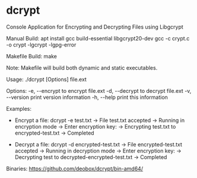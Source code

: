 # dcrypt
Console Application for Encrypting and Decrypting Files using Libgcrypt

Manual Build:
apt install gcc build-essential libgcrypt20-dev
gcc -c crypt.c -o crypt -lgcrypt -lgpg-error

Makefile Build:
make

Note: Makefile will build both dynamic and static executables.

Usage:
 ./dcrypt [Options] file.ext
 
Options:
 -e, --encrypt to encrypt file.ext
 -d, --decrypt to decrypt file.ext
 -v, --version print version information
 -h, --help print this information

Examples:
- Encrypt a file: 
dcrypt -e test.txt
-> File test.txt accepted
-> Running in encryption mode
-> Enter encryption key:
-> Encrypting test.txt to encrypted-test.txt
-> Completed

- Decrypt a file: 
 dcrypt -d encrypted-test.txt
-> File encrypted-test.txt accepted
-> Running in decryption mode
-> Enter encryption key:
-> Decrypting test to decrypted-encrypted-test.txt
-> Completed

 Binaries:
 https://github.com/deobox/dcrypt/bin-amd64/
 
